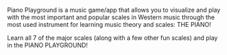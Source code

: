 Piano Playground is a music game/app that allows you to visualize
and play with the most important and popular scales in Western music 
through the most used instrument for learning music theory and scales:
THE PIANO!

Learn all 7 of the major scales (along with a few other fun scales) and play 
in the PIANO PLAYGROUND!
